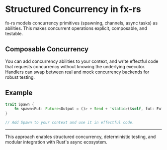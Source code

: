 # Structured Concurrency in fx-rs

fx-rs models concurrency primitives (spawning, channels, async tasks) as abilities. This makes concurrent operations explicit, composable, and testable.

## Composable Concurrency

You can add concurrency abilities to your context, and write effectful code that requests concurrency without knowing the underlying executor. Handlers can swap between real and mock concurrency backends for robust testing.

## Example

```rust
trait Spawn {
    fn spawn<Fut: Future<Output = ()> + Send + 'static>(&self, fut: Fut);
}

// Add Spawn to your context and use it in effectful code.
```

______________________________________________________________________

This approach enables structured concurrency, deterministic testing, and modular integration with Rust's async ecosystem.

